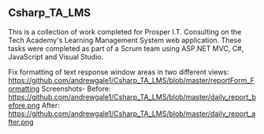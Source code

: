 ## Csharp_TA_LMS

This is a collection of work completed for Prosper I.T. Consulting on the Tech Academy's Learning Management System web application. These tasks were completed as part of a Scrum team using ASP.NET MVC, C#, JavaScript and Visual Studio.

Fix formatting of text response window areas in two different views:
https://github.com/andrewgale1/Csharp_TA_LMS/blob/master/reportForm_Formatting
Screenshots-
Before:
https://github.com/andrewgale1/Csharp_TA_LMS/blob/master/daily_report_before.png
After:
https://github.com/andrewgale1/Csharp_TA_LMS/blob/master/daily_report_after.png
